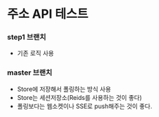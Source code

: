 # 주소 API 테스트

### step1 브랜치
- 기존 로직 사용

### master 브랜치
- Store에 저장해서 폴링하는 방식 사용
- Store는 세션저장소(Reids를 사용하는 것이 좋다)
- 폴링보다는 웹소켓이나 SSE로 push해주는 것이 좋다.